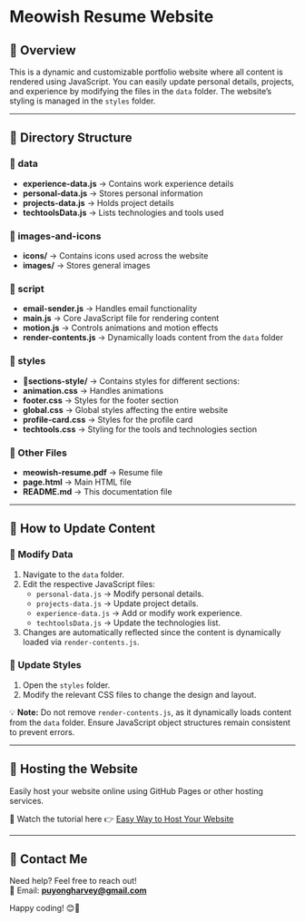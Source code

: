 # Meowish Resume Website

## 📌 Overview

This is a dynamic and customizable portfolio website where all content is rendered using JavaScript. You can easily update personal details, projects, and experience by modifying the files in the `data` folder. The website’s styling is managed in the `styles` folder.

---

## 📂 Directory Structure

### 📁 data  
- **experience-data.js** → Contains work experience details  
- **personal-data.js** → Stores personal information  
- **projects-data.js** → Holds project details  
- **techtoolsData.js** → Lists technologies and tools used  

### 📁 images-and-icons  
- **icons/** → Contains icons used across the website  
- **images/** → Stores general images  

### 📁 script  
- **email-sender.js** → Handles email functionality  
- **main.js** → Core JavaScript file for rendering content  
- **motion.js** → Controls animations and motion effects  
- **render-contents.js** → Dynamically loads content from the `data` folder  

### 📁 styles  
- 📂**sections-style/** → Contains styles for different sections:  
- **animation.css** → Handles animations  
- **footer.css** → Styles for the footer section  
- **global.css** → Global styles affecting the entire website  
- **profile-card.css** → Styles for the profile card  
- **techtools.css** → Styling for the tools and technologies section  

### 📄 Other Files  
- **meowish-resume.pdf** → Resume file  
- **page.html** → Main HTML file  
- **README.md** → This documentation file  

---

## 🔧 How to Update Content

### 📌 Modify Data  
1. Navigate to the `data` folder.  
2. Edit the respective JavaScript files:  
   - `personal-data.js` → Modify personal details.  
   - `projects-data.js` → Update project details.  
   - `experience-data.js` → Add or modify work experience.  
   - `techtoolsData.js` → Update the technologies list.  
3. Changes are automatically reflected since the content is dynamically loaded via `render-contents.js`.  

### 🎨 Update Styles  
1. Open the `styles` folder.  
2. Modify the relevant CSS files to change the design and layout.  

💡 **Note:** Do not remove `render-contents.js`, as it dynamically loads content from the `data` folder. Ensure JavaScript object structures remain consistent to prevent errors.

---

## 🚀 Hosting the Website

Easily host your website online using GitHub Pages or other hosting services.

📌 Watch the tutorial here 👉 [Easy Way to Host Your Website](https://youtu.be/3e_FVE4piEM?si=Zs3fJf6QOZm2LnBW)

---

## 📩 Contact Me  

Need help? Feel free to reach out!  
📧 Email: **puyongharvey@gmail.com**  

Happy coding! 😊🚀
